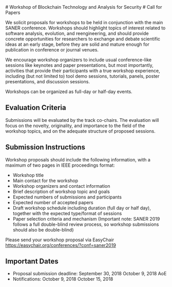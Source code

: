 <ClientOnly>
  <ImgSlide/>
</ClientOnly>
# Workshop of Blockchain Technology and Analysis for Security
# Call for Papers

We solicit proposals for workshops to be held in conjunction with the main SANER conference. Workshops should highlight topics of interest related to software analysis, evolution, and reengineering, and should provide concrete opportunities for researchers to exchange and debate scientific ideas at an early stage, before they are solid and mature enough for publication in conference or journal venues.

We encourage workshop organizers to include usual conference-like sessions like keynotes and paper presentations, but most importantly, activities that provide their participants with a true workshop experience, including (but not limited to) tool demo sessions, tutorials, panels, poster presentations, and discussion sessions.

Workshops can be organized as full-day or half-day events.


## Evaluation Criteria

Submissions will be evaluated by the track co-chairs. The evaluation will focus on the novelty, originality, and importance to the field of the workshop topics, and on the adequate structure of proposed sessions.


## Submission Instructions
Workshop proposals should include the following information, with a maximum of two pages in IEEE proceedings format:

- Workshop title
- Main contact for the workshop
- Workshop organizers and contact information
- Brief description of workshop topic and goals
- Expected numbers of submissions and participants
- Expected number of accepted papers
- Draft workshop schedule including duration (full day or half day), together with the expected type/format of sessions
- Paper selection criteria and mechanism (Important note: SANER 2019 follows a full double-blind review process, so workshop submissions should also be double-blind)

Please send your workshop proposal via EasyChair https://easychair.org/conferences/?conf=saner2019

## Important Dates

- Proposal submission deadline: September 30, 2018 October 9, 2018 AoE
- Notifications: October 9, 2018 October 15, 2018

